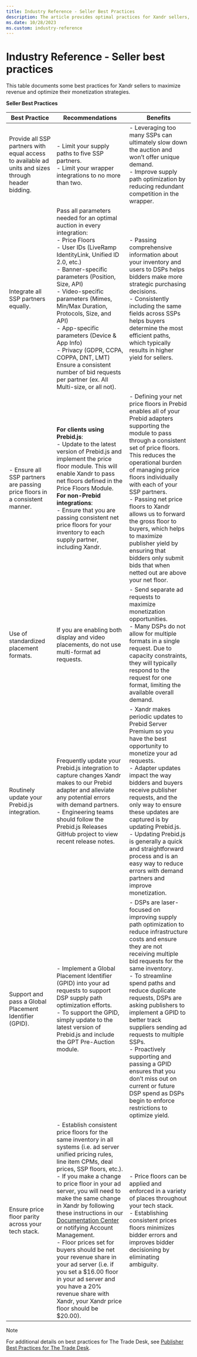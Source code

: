 ```yaml
---
title: Industry Reference - Seller Best Practices
description: The article provides optimal practices for Xandr sellers, guiding them on maximizing revenue and optimizing monetization strategies.
ms.date: 10/28/2023
ms.custom: industry-reference
---
```


# Industry Reference - Seller best practices

This table documents some best practices for Xandr sellers to maximize revenue and optimize their monetization strategies.

**Seller Best Practices**

| Best Practice | Recommendations  | Benefits |
|---|---|---|
| Provide all SSP partners with equal access to available ad units and sizes through header bidding. | - Limit your supply paths to five SSP partners.<br> - Limit your wrapper integrations to no more than two. | - Leveraging too many SSPs can ultimately slow down the auction and won’t offer unique demand.<br> - Improve supply path optimization by reducing redundant competition in the wrapper. |
| Integrate all SSP partners equally. | Pass all parameters needed for an optimal auction in every integration:<br> - Price Floors<br> - User IDs (LiveRamp IdentityLink, Unified ID 2.0, etc.)<br> - Banner-specific parameters (Position, Size, API)<br> - Video-specific parameters (Mimes, Min/Max Duration, Protocols, Size, and API)<br> - App-specific parameters (Device & App Info)<br> - Privacy (GDPR, CCPA, COPPA, DNT, LMT)<br>Ensure a consistent number of bid requests per partner (ex. All Multi-size, or all not). | - Passing comprehensive information about your inventory and users to DSPs helps bidders make more strategic purchasing decisions.<br> - Consistently including the same fields across SSPs helps buyers determine the most efficient paths, which typically results in higher yield for sellers. |
| - Ensure all SSP partners are passing price floors in a consistent manner. | **For clients using Prebid.js**:<br> - Update to the latest version of Prebid.js and implement the price floor module. This will enable Xandr to pass net floors defined in the Price Floors Module.<br> **For non-Prebid integrations**:<br> - Ensure that you are passing consistent net price floors for your inventory to each supply partner, including Xandr. | - Defining your net price floors in Prebid enables all of your Prebid adapters supporting the module to pass through a consistent set of price floors. This reduces the operational burden of managing price floors individually with each of your SSP partners.<br> - Passing net price floors to Xandr allows us to forward the gross floor to buyers, which helps to maximize publisher yield by ensuring that bidders only submit bids that when netted out are above your net floor. |
| Use of standardized placement formats. | If you are enabling both display and video placements, do not use multi-format ad requests.   | - Send separate ad requests to maximize monetization opportunities.<br> - Many DSPs do not allow for multiple formats in a single request. Due to capacity constraints, they will typically respond to the request for one format, limiting the available overall demand. |
| Routinely update your Prebid.js integration. | Frequently update your Prebid.js integration to capture changes Xandr makes to our Prebid adapter and alleviate any potential errors with demand partners.<br> - Engineering teams should follow the Prebid.js Releases GitHub project to view recent release notes.  | - Xandr makes periodic updates to Prebid Server Premium so you have the best opportunity to monetize your ad requests.<br> - Adapter updates impact the way bidders and buyers receive publisher requests, and the only way to ensure these updates are captured is by updating Prebid.js.<br> - Updating Prebid.js is generally a quick and straightforward process and is an easy way to reduce errors with demand partners and improve monetization. |
| Support and pass a Global Placement Identifier (GPID). | - Implement a Global Placement Identifier (GPID) into your ad requests to support DSP supply path optimization efforts.<br> - To support the GPID, simply update to the latest version of Prebid.js and include the GPT Pre-Auction module. | - DSPs are laser-focused on improving supply path optimization to reduce infrastructure costs and ensure they are not receiving multiple bid requests for the same inventory.<br> - To streamline spend paths and reduce duplicate requests, DSPs are asking publishers to implement a GPID to better track suppliers sending ad requests to multiple SSPs.<br> - Proactively supporting and passing a GPID ensures that you don’t miss out on current or future DSP spend as DSPs begin to enforce restrictions to optimize yield. |
| Ensure price floor parity across your tech stack. | - Establish consistent price floors for the same inventory in all systems (i.e. ad server unified pricing rules, line item CPMs, deal prices, SSP floors, etc.).<br> - If you make a change to price floor in your ad server, you will need to make the same change in Xandr by following these instructions in our [Documentation Center](../monetize/create-a-floor-rule.md) or notifying Account Management.<br> - Floor prices set for buyers should be net your revenue share in your ad server (i.e. if you set a $16.00 floor in your ad server and you have a 20% revenue share with Xandr, your Xandr price floor should be $20.00). | - Price floors can be applied and enforced in a variety of places throughout your tech stack.<br> - Establishing consistent prices floors minimizes bidder errors and improves bidder decisioning by eliminating ambiguity. |

> [!NOTE]
> For additional details on best practices for The Trade Desk, see [Publisher Best Practices for The Trade Desk](publisher-best-practices-for-the-trade-desk.md).
